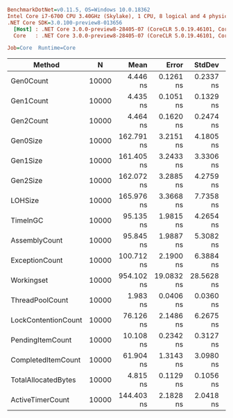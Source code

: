 ``` ini

BenchmarkDotNet=v0.11.5, OS=Windows 10.0.18362
Intel Core i7-6700 CPU 3.40GHz (Skylake), 1 CPU, 8 logical and 4 physical cores
.NET Core SDK=3.0.100-preview8-013656
  [Host] : .NET Core 3.0.0-preview8-28405-07 (CoreCLR 5.0.19.46101, CoreFX 4.700.19.40503), 64bit RyuJIT
  Core   : .NET Core 3.0.0-preview8-28405-07 (CoreCLR 5.0.19.46101, CoreFX 4.700.19.40503), 64bit RyuJIT

Job=Core  Runtime=Core  

```
|              Method |     N |       Mean |      Error |     StdDev | Rank |
|-------------------- |------ |-----------:|-----------:|-----------:|-----:|
|           Gen0Count | 10000 |   4.446 ns |  0.1261 ns |  0.2337 ns |    2 |
|           Gen1Count | 10000 |   4.435 ns |  0.1051 ns |  0.1329 ns |    2 |
|           Gen2Count | 10000 |   4.464 ns |  0.1620 ns |  0.2474 ns |    2 |
|            Gen0Size | 10000 | 162.791 ns |  3.2151 ns |  4.1805 ns |   10 |
|            Gen1Size | 10000 | 161.405 ns |  3.2433 ns |  3.3306 ns |   10 |
|            Gen2Size | 10000 | 162.072 ns |  3.2885 ns |  4.2759 ns |   10 |
|             LOHSize | 10000 | 165.976 ns |  3.3668 ns |  7.7358 ns |   10 |
|            TimeInGC | 10000 |  95.135 ns |  1.9815 ns |  4.2654 ns |    7 |
|       AssemblyCount | 10000 |  95.845 ns |  1.9887 ns |  5.3082 ns |    7 |
|      ExceptionCount | 10000 | 100.712 ns |  2.1900 ns |  6.3884 ns |    8 |
|          Workingset | 10000 | 954.102 ns | 19.0832 ns | 28.5628 ns |   11 |
|     ThreadPoolCount | 10000 |   1.983 ns |  0.0406 ns |  0.0360 ns |    1 |
| LockContentionCount | 10000 |  76.126 ns |  2.1486 ns |  6.2675 ns |    6 |
|    PendingItemCount | 10000 |  10.108 ns |  0.2342 ns |  0.3127 ns |    4 |
|  CompletedItemCount | 10000 |  61.904 ns |  1.3143 ns |  3.0980 ns |    5 |
| TotalAllocatedBytes | 10000 |   4.815 ns |  0.1129 ns |  0.1056 ns |    3 |
|    ActiveTimerCount | 10000 | 144.403 ns |  2.1828 ns |  2.0418 ns |    9 |
